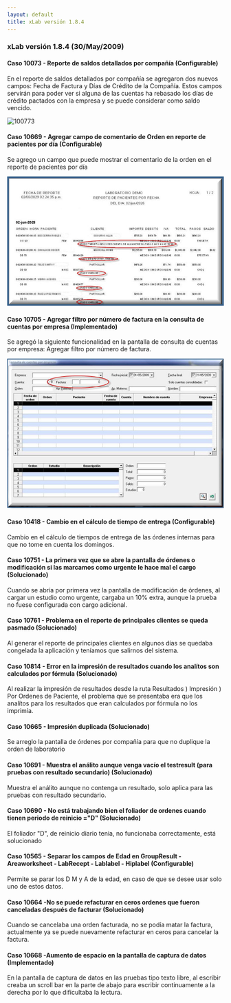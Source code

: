 ```yaml
---
layout: default
title: xLab versión 1.8.4
---
```


### xLab versión 1.8.4 (30/May/2009)

#### Caso 10073 - Reporte de saldos detallados por compañía (Configurable)
En el reporte de saldos detallados por compañía se agregaron dos nuevos campos: Fecha de Factura y Días de Crédito de la Compañía.
Estos campos servirán para poder ver si alguna de las cuentas ha rebasado los días de crédito pactados con la empresa y se puede considerar como saldo vencido.

![100773](100773.jpg)

#### Caso 10669 - Agregar campo de comentario de Orden en reporte de pacientes por día (Configurable)
Se agrego un campo que puede mostrar el comentario de la orden en el reporte de pacientes por día

![10669](10669.jpg)

#### Caso 10705 - Agregar filtro por número de factura en la consulta de cuentas por empresa (Implementado)
Se agregó la siguiente funcionalidad en la pantalla de consulta de cuentas por empresa: Agregar filtro por número de factura.

![10705](10705.jpg)

#### Caso 10418 - Cambio en el cálculo de tiempo de entrega (Configurable)
Cambio en el cálculo de tiempos de entrega de las órdenes internas para que no tome en cuenta los domingos.

#### Caso 10751 - La primera vez que se abre la pantalla de órdenes o modificación si las marcamos como urgente le hace mal el cargo (Solucionado)
Cuando se abría por primera vez la pantalla de modificación de órdenes, al cargar un estudio como urgente, cargaba un 10% extra, aunque la prueba no fuese configurada con cargo adicional.

#### Caso 10761 - Problema en el reporte de principales clientes se queda pasmado (Solucionado)
Al generar el reporte de principales clientes en algunos días se quedaba congelada la aplicación y teníamos que salirnos del sistema.

#### Caso 10814 -  Error en la impresión de resultados cuando los analítos son calculados por fórmula (Solucionado)
Al realizar la impresión de resultados desde la ruta Resultados ) Impresión ) Por Ordenes de Paciente, el problema que se presentaba era que los analítos para los resultados que eran calculados por fórmula no los imprimía.

#### Caso 10665 - Impresión duplicada (Solucionado)
Se arreglo la pantalla de órdenes  por compañía para que no duplique la orden de laboratorio

#### Caso 10691 - Muestra el análito  aunque  venga vacío el testresult (para  pruebas  con resultado  secundario) (Solucionado)
Muestra el análito aunque no contenga un resultado, solo aplica para las pruebas con resultado secundario.

#### Caso 10690 - No está trabajando bien el foliador de ordenes cuando tienen periodo de reinicio ="D" (Solucionado)
El foliador "D", de reinicio diario tenia, no funcionaba correctamente, está solucionado

#### Caso 10565 - Separar los campos de Edad en GroupResult - Areaworksheet - LabRecept - Lablabel - Hiplabel (Configurable)
Permite se parar los D M y A de la edad, en caso de que se desee usar solo uno de estos datos.

#### Caso 10664 -No se puede refacturar en ceros ordenes que fueron canceladas después de facturar (Solucionado)
Cuando se cancelaba una orden facturada, no se podía matar la factura, actualmente ya se puede nuevamente refacturar en ceros para cancelar la factura.

#### Caso 10668 -Aumento de espacio en la pantalla de captura de datos (Implementado)
En la pantalla de captura de datos en las pruebas tipo texto libre, al escribir creaba un scroll bar en la parte de abajo para escribir continuamente a la derecha por lo que dificultaba la lectura.

